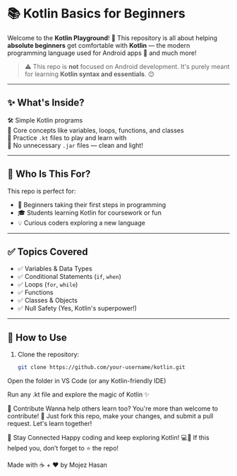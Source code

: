 # 📚 Kotlin Basics for Beginners

Welcome to the **Kotlin Playground**! 🎉 This repository is all about helping **absolute beginners** get comfortable with **Kotlin** — the modern programming language used for Android apps 🚀 and much more!

> ⚠️ This repo is **not** focused on Android development. It's purely meant for learning **Kotlin syntax and essentials**. 😊

---

## ✨ What's Inside?

🛠️ Simple Kotlin programs  
📌 Core concepts like variables, loops, functions, and classes  
🧠 Practice `.kt` files to play and learn with  
🚫 No unnecessary `.jar` files — clean and light!

---

## 🤔 Who Is This For?

This repo is perfect for:

- 🐣 Beginners taking their first steps in programming  
- 🎓 Students learning Kotlin for coursework or fun  
- 💡 Curious coders exploring a new language  

---

## ✅ Topics Covered

- ✅ Variables & Data Types  
- ✅ Conditional Statements (`if`, `when`)  
- ✅ Loops (`for`, `while`)  
- ✅ Functions  
- ✅ Classes & Objects  
- ✅ Null Safety (Yes, Kotlin's superpower!)  

---

## 🚀 How to Use

1. Clone the repository:  
   ```bash
   git clone https://github.com/your-username/kotlin.git
Open the folder in VS Code (or any Kotlin-friendly IDE)

Run any .kt file and explore the magic of Kotlin ✨

🤝 Contribute
Wanna help others learn too?
You're more than welcome to contribute! 🌟
Just fork this repo, make your changes, and submit a pull request. Let's learn together!

🌟 Stay Connected
Happy coding and keep exploring Kotlin! 💻💖
If this helped you, don’t forget to ⭐ the repo!

Made with ☕ + ❤️ by Mojez Hasan
